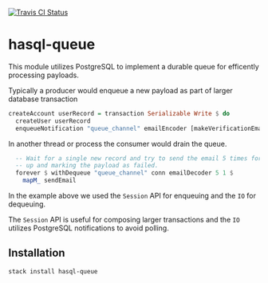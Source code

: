 [![Travis CI Status](https://travis-ci.org/jfischoff/hasql-queue.svg?branch=master)](http://travis-ci.org/jfischoff/hasql-queue)

# hasql-queue

This module utilizes PostgreSQL to implement a durable queue for efficently processing payloads.

Typically a producer would enqueue a new payload as part of larger database transaction

```haskell
createAccount userRecord = transaction Serializable Write $ do
  createUser userRecord
  enqueueNotification "queue_channel" emailEncoder [makeVerificationEmail userRecord]
```

In another thread or process the consumer would drain the queue.

```haskell
  -- Wait for a single new record and try to send the email 5 times for giving
  -- up and marking the payload as failed.
  forever $ withDequeue "queue_channel" conn emailDecoder 5 1 $
    mapM_ sendEmail
```

In the example above we used the `Session` API for enqueuing and the `IO` for
dequeuing.

The `Session` API is useful for composing larger transactions and the `IO` utilizes PostgreSQL notifications to avoid polling.

## Installation

```bash
stack install hasql-queue
```
